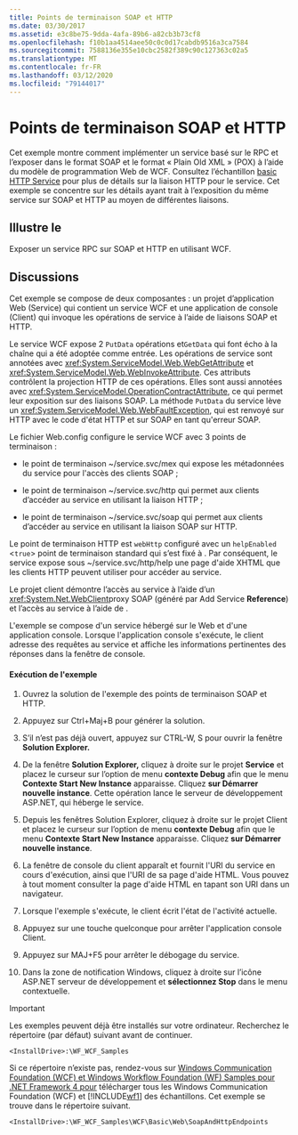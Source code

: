 ```yaml
---
title: Points de terminaison SOAP et HTTP
ms.date: 03/30/2017
ms.assetid: e3c8be75-9dda-4afa-89b6-a82cb3b73cf8
ms.openlocfilehash: f10b1aa4514aee50c0c0d17cabdb9516a3ca7584
ms.sourcegitcommit: 7588136e355e10cbc2582f389c90c127363c02a5
ms.translationtype: MT
ms.contentlocale: fr-FR
ms.lasthandoff: 03/12/2020
ms.locfileid: "79144017"
---
```

# <a name="soap-and-http-endpoints"></a>Points de terminaison SOAP et HTTP
Cet exemple montre comment implémenter un service basé sur le RPC et l’exposer dans le format SOAP et le format « Plain Old XML » (POX) à l’aide du modèle de programmation Web de WCF. Consultez l’échantillon [basic HTTP Service](../../../../docs/framework/wcf/samples/basic-http-service.md) pour plus de détails sur la liaison HTTP pour le service. Cet exemple se concentre sur les détails ayant trait à l’exposition du même service sur SOAP et HTTP au moyen de différentes liaisons.  
  
## <a name="demonstrates"></a>Illustre le  
 Exposer un service RPC sur SOAP et HTTP en utilisant WCF.  
  
## <a name="discussion"></a>Discussions  
 Cet exemple se compose de deux composantes : un projet d’application Web (Service) qui contient un service WCF et une application de console (Client) qui invoque les opérations de service à l’aide de liaisons SOAP et HTTP.  
  
 Le service WCF expose 2 `PutData` opérations et`GetData` qui font écho à la chaîne qui a été adoptée comme entrée. Les opérations de service sont annotées avec <xref:System.ServiceModel.Web.WebGetAttribute> et <xref:System.ServiceModel.Web.WebInvokeAttribute>. Ces attributs contrôlent la projection HTTP de ces opérations. Elles sont aussi annotées avec <xref:System.ServiceModel.OperationContractAttribute>, ce qui permet leur exposition sur des liaisons SOAP. La méthode `PutData` du service lève un <xref:System.ServiceModel.Web.WebFaultException>, qui est renvoyé sur HTTP avec le code d'état HTTP et sur SOAP en tant qu'erreur SOAP.  
  
 Le fichier Web.config configure le service WCF avec 3 points de terminaison :  
  
- le point de terminaison ~/service.svc/mex qui expose les métadonnées du service pour l'accès des clients SOAP ;  
  
- le point de terminaison ~/service.svc/http qui permet aux clients d’accéder au service en utilisant la liaison HTTP ;  
  
- le point de terminaison ~/service.svc/soap qui permet aux clients d’accéder au service en utilisant la liaison SOAP sur HTTP.  
  
 Le point de terminaison HTTP est `webHttp` configuré avec un `helpEnabled` <`true`> point de terminaison standard qui s’est fixé à . Par conséquent, le service expose sous ~/service.svc/http/help une page d'aide XHTML que les clients HTTP peuvent utiliser pour accéder au service.  
  
 Le projet client démontre l’accès au service à l’aide d’un <xref:System.Net.WebClient>proxy SOAP (généré par Add Service **Reference**) et l’accès au service à l’aide de .  
  
 L'exemple se compose d'un service hébergé sur le Web et d'une application console. Lorsque l'application console s'exécute, le client adresse des requêtes au service et affiche les informations pertinentes des réponses dans la fenêtre de console.  
  
#### <a name="to-run-the-sample"></a>Exécution de l'exemple  
  
1. Ouvrez la solution de l'exemple des points de terminaison SOAP et HTTP.  
  
2. Appuyez sur Ctrl+Maj+B pour générer la solution.  
  
3. S’il n’est pas déjà ouvert, appuyez sur CTRL-W, S pour ouvrir la fenêtre **Solution Explorer.**  
  
4. De la fenêtre **Solution Explorer,** cliquez à droite sur le projet **Service** et placez le curseur sur l’option de menu **contexte Debug** afin que le menu **Contexte Start New Instance** apparaisse. Cliquez **sur Démarrer nouvelle instance**. Cette opération lance le serveur de développement ASP.NET, qui héberge le service.  
  
5. Depuis les fenêtres Solution Explorer, cliquez à droite sur le projet Client et placez le curseur sur l’option de menu **contexte Debug** afin que le menu **Contexte Start New Instance** apparaisse. Cliquez **sur Démarrer nouvelle instance**.  
  
6. La fenêtre de console du client apparaît et fournit l'URI du service en cours d'exécution, ainsi que l'URI de sa page d'aide HTML. Vous pouvez à tout moment consulter la page d'aide HTML en tapant son URI dans un navigateur.  
  
7. Lorsque l'exemple s'exécute, le client écrit l'état de l'activité actuelle.  
  
8. Appuyez sur une touche quelconque pour arrêter l'application console Client.  
  
9. Appuyez sur MAJ+F5 pour arrêter le débogage du service.  
  
10. Dans la zone de notification Windows, cliquez à droite sur l’icône ASP.NET serveur de développement et **sélectionnez Stop** dans le menu contextuelle.  
  
> [!IMPORTANT]
> Les exemples peuvent déjà être installés sur votre ordinateur. Recherchez le répertoire (par défaut) suivant avant de continuer.  
>
> `<InstallDrive>:\WF_WCF_Samples`  
>
> Si ce répertoire n’existe pas, rendez-vous sur [Windows Communication Foundation (WCF) et Windows Workflow Foundation (WF) Samples pour .NET Framework 4 pour](https://www.microsoft.com/download/details.aspx?id=21459) télécharger tous les Windows Communication Foundation (WCF) et [!INCLUDE[wf1](../../../../includes/wf1-md.md)] des échantillons. Cet exemple se trouve dans le répertoire suivant.  
>
> `<InstallDrive>:\WF_WCF_Samples\WCF\Basic\Web\SoapAndHttpEndpoints`
